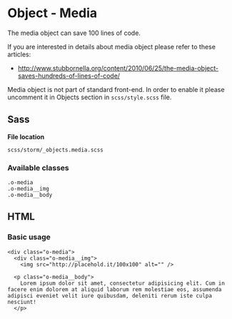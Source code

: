 # Object - Media

The media object can save 100 lines of code.

If you are interested in details about media object please refer to these articles:

- http://www.stubbornella.org/content/2010/06/25/the-media-object-saves-hundreds-of-lines-of-code/

Media object is not part of standard front-end. In order to enable it please uncomment it in Objects section in `scss/style.scss` file.

## Sass

**File location**

``` 
scss/storm/_objects.media.scss
```

### Available classes

``` 
.o-media
.o-media__img
.o-media__body
```

## HTML

### Basic usage

``` 
<div class="o-media">
  <div class="o-media__img">
    <img src="http://placehold.it/100x100" alt="" />
  
  <p class="o-media__body">
    Lorem ipsum dolor sit amet, consectetur adipisicing elit. Cum in facere enim dolorem at aliquid laborum rem molestiae eos, assumenda adipisci eveniet velit iure quibusdam, deleniti rerum iste culpa nesciunt!
  </p>

```
